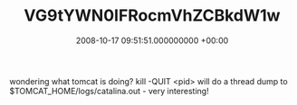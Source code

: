﻿---
layout: post
title: !binary |-
  VG9tYWN0IFRocmVhZCBkdW1w
wordpress_id: 39
wordpress_url: !binary |-
  aHR0cDovL2Jsb2dzLnRlY2hub3Bob2JpYS5pbnQvamplZmZlcmllcy8/cD00
  NA==
date: 2008-10-17 09:51:51.000000000 +00:00
---
wondering what tomcat is doing? kill -QUIT &lt;pid&gt; will do a thread dump to $TOMCAT_HOME/logs/catalina.out - very interesting!

